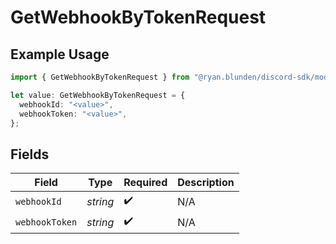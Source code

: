 # GetWebhookByTokenRequest

## Example Usage

```typescript
import { GetWebhookByTokenRequest } from "@ryan.blunden/discord-sdk/models/operations";

let value: GetWebhookByTokenRequest = {
  webhookId: "<value>",
  webhookToken: "<value>",
};
```

## Fields

| Field              | Type               | Required           | Description        |
| ------------------ | ------------------ | ------------------ | ------------------ |
| `webhookId`        | *string*           | :heavy_check_mark: | N/A                |
| `webhookToken`     | *string*           | :heavy_check_mark: | N/A                |